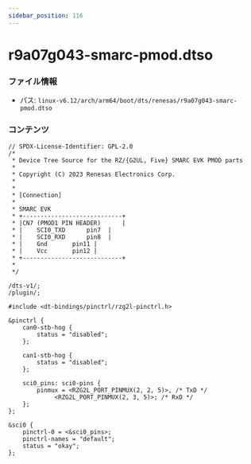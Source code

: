 ```yaml
---
sidebar_position: 116
---
```

# r9a07g043-smarc-pmod.dtso

### ファイル情報

- パス: `linux-v6.12/arch/arm64/boot/dts/renesas/r9a07g043-smarc-pmod.dtso`

### コンテンツ

```dtso
// SPDX-License-Identifier: GPL-2.0
/*
 * Device Tree Source for the RZ/{G2UL, Five} SMARC EVK PMOD parts
 *
 * Copyright (C) 2023 Renesas Electronics Corp.
 *
 *
 * [Connection]
 *
 * SMARC EVK
 * +----------------------------+
 * |CN7 (PMOD1 PIN HEADER)      |
 * |	SCI0_TXD	  pin7  |
 * |	SCI0_RXD	  pin8  |
 * |	Gnd		  pin11 |
 * |	Vcc		  pin12 |
 * +----------------------------+
 *
 */

/dts-v1/;
/plugin/;

#include <dt-bindings/pinctrl/rzg2l-pinctrl.h>

&pinctrl {
	can0-stb-hog {
		status = "disabled";
	};

	can1-stb-hog {
		status = "disabled";
	};

	sci0_pins: sci0-pins {
		pinmux = <RZG2L_PORT_PINMUX(2, 2, 5)>, /* TxD */
			 <RZG2L_PORT_PINMUX(2, 3, 5)>; /* RxD */
	};
};

&sci0 {
	pinctrl-0 = <&sci0_pins>;
	pinctrl-names = "default";
	status = "okay";
};

```
